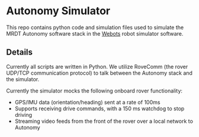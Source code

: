 # Autonomy Simulator

This repo contains python code and simulation files used to simulate the MRDT Autonomy software stack in the [Webots](https://cyberbotics.com/) robot simulator software.

## Details

Currently all scripts are written in Python. We utilize RoveComm (the rover UDP/TCP communication protocol) to talk between the Autonomy stack and the simulator.

Currently the simulator mocks the following onboard rover functionality:

- GPS/IMU data (orientation/heading) sent at a rate of 100ms
- Supports receiving drive commands, with a 150 ms watchdog to stop driving
- Streaming video feeds from the front of the rover over a local network to Autonomy
